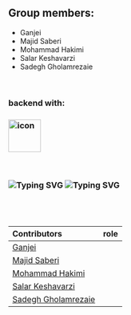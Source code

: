 
<div class="group">
  <h2>Group members:</h2>
  <ul>
    <li>Ganjei</li>
    <li>Majid Saberi</li>
    <li>Mohammad Hakimi</li>
    <li>Salar Keshavarzi</li>
    <li>Sadegh Gholamrezaie</li>
  </ul>
</div>


<br>
<h3>backend with:<h3>

<div style="display: flex; align-items: flex-start;"><img src="https://techstack-generator.vercel.app/django-icon.svg" alt="icon" width="65" height="65" /></div>
  
<br>
<br>



![Typing SVG](https://readme-typing-svg.demolab.com?font=Fira+Code&pause=1000&background=073E3D00&width=435&lines=DATABASE+%3A;)
![Typing SVG](https://readme-typing-svg.demolab.com?font=Fira+Code&pause=1000&background=073E3D00&width=435&lines=.........PostgreSQL)

<!--<h3>DATABASE : <h3>-->
<!--<pre>      postgresql</pre>-->


<br>
<br>
  
| Contributors | role |  
| :---         |     :---:      |
|[Ganjei]()|| 
|[Majid Saberi](https://github.com/saberimajid78)||
|[Mohammad Hakimi]()||
|[Salar Keshavarzi](https://github.com/SalarKesha)||
|[Sadegh Gholamrezaie](https://github.com/sadegh-gholamrezaii)||
